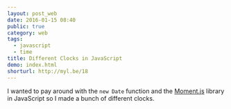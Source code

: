 ```yaml
---
layout: post_web
date: 2016-01-15 08:40
public: true
category: web
tags:
  - javascript
  - time
title: Different Clocks in JavaScript
demo: index.html
shorturl: http://myl.be/18
---
```


I wanted to pay around with the `new Date` function and the [Moment.js](http://momentjs.com/) library in JavaScript so I made a bunch of different clocks.
